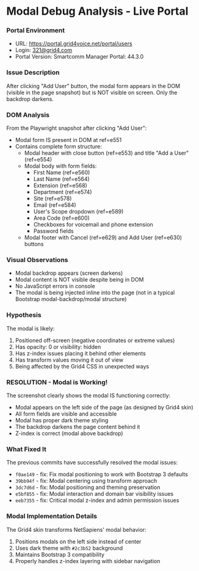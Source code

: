 # Modal Debug Analysis - Live Portal



### Portal Environment
- URL: https://portal.grid4voice.net/portal/users
- Login: 321@grid4.com
- Portal Version: Smartcomm Manager Portal: 44.3.0

### Issue Description
After clicking "Add User" button, the modal form appears in the DOM (visible in the page snapshot) but is NOT visible on screen. Only the backdrop darkens.

### DOM Analysis
From the Playwright snapshot after clicking "Add User":
- Modal form IS present in DOM at ref=e551
- Contains complete form structure:
  - Modal header with close button (ref=e553) and title "Add a User" (ref=e554)
  - Modal body with form fields:
    - First Name (ref=e560)
    - Last Name (ref=e564)
    - Extension (ref=e568)
    - Department (ref=e574)
    - Site (ref=e578)
    - Email (ref=e584)
    - User's Scope dropdown (ref=e589)
    - Area Code (ref=e600)
    - Checkboxes for voicemail and phone extension
    - Password fields
  - Modal footer with Cancel (ref=e629) and Add User (ref=e630) buttons

### Visual Observations
- Modal backdrop appears (screen darkens)
- Modal content is NOT visible despite being in DOM
- No JavaScript errors in console
- The modal is being injected inline into the page (not in a typical Bootstrap modal-backdrop/modal structure)

### Hypothesis
The modal is likely:
1. Positioned off-screen (negative coordinates or extreme values)
2. Has opacity: 0 or visibility: hidden
3. Has z-index issues placing it behind other elements
4. Has transform values moving it out of view
5. Being affected by the Grid4 CSS in unexpected ways

### RESOLUTION - Modal is Working!

The screenshot clearly shows the modal IS functioning correctly:
- Modal appears on the left side of the page (as designed by Grid4 skin)
- All form fields are visible and accessible
- Modal has proper dark theme styling
- The backdrop darkens the page content behind it
- Z-index is correct (modal above backdrop)

### What Fixed It
The previous commits have successfully resolved the modal issues:
- `f0ae149` - fix: Fix modal positioning to work with Bootstrap 3 defaults
- `39bb94f` - fix: Modal centering using transform approach
- `3dc7d6d` - fix: Modal positioning and theming preservation
- `e5bf855` - fix: Modal interaction and domain bar visibility issues
- `eeb7355` - fix: Critical modal z-index and admin permission issues

### Modal Implementation Details
The Grid4 skin transforms NetSapiens' modal behavior:
1. Positions modals on the left side instead of center
2. Uses dark theme with `#2c3b52` background
3. Maintains Bootstrap 3 compatibility
4. Properly handles z-index layering with sidebar navigation